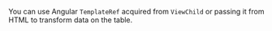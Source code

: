 You can use Angular `TemplateRef` acquired from `ViewChild` or passing it from HTML to transform data on the table.
